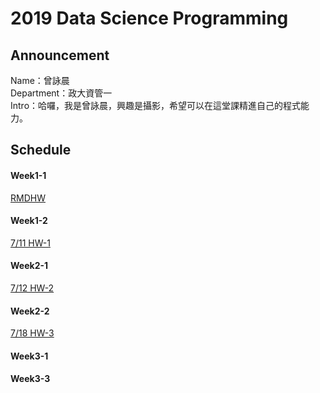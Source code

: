 # 2019 Data Science Programming
## Announcement 
Name：曾詠晨<br />
Department：政大資管一<br />
Intro：哈囉，我是曾詠晨，興趣是攝影，希望可以在這堂課精進自己的程式能力。<br />

## Schedule
#### Week1-1
[RMDHW](https://merisco.github.io/2019-CS-X/Week%201/0308.Html) <br />
#### Week1-2
[7/11 HW-1](https://merisco.github.io/2019-CS-X/Week1-2/CCCCC-1.html) <br />
#### Week2-1
[7/12 HW-2](https://merisco.github.io/2019-CS-X/Week2-1/HW2.html) <br />
#### Week2-2
[7/18 HW-3](https://merisco.github.io/2019-CS-X/week2-2/HW03.html) <br />
#### Week3-1
#### Week3-3

